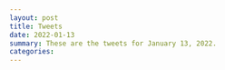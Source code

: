 ```yaml
---
layout: post
title: Tweets
date: 2022-01-13
summary: These are the tweets for January 13, 2022.
categories:
---
```


